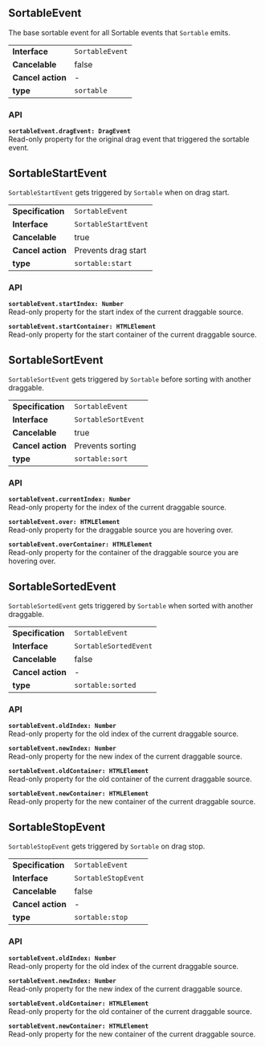 ## SortableEvent

The base sortable event for all Sortable events that `Sortable` emits.

|                   |                 |
| ----------------- | --------------- |
| **Interface**     | `SortableEvent` |
| **Cancelable**    | false           |
| **Cancel action** | -               |
| **type**          | `sortable`      |

### API

**`sortableEvent.dragEvent: DragEvent`**  
Read-only property for the original drag event that triggered the sortable event.

## SortableStartEvent

`SortableStartEvent` gets triggered by `Sortable` when on drag start.

|                   |                      |
| ----------------- | -------------------- |
| **Specification** | `SortableEvent`      |
| **Interface**     | `SortableStartEvent` |
| **Cancelable**    | true                 |
| **Cancel action** | Prevents drag start  |
| **type**          | `sortable:start`     |

### API

**`sortableEvent.startIndex: Number`**  
Read-only property for the start index of the current draggable source.

**`sortableEvent.startContainer: HTMLElement`**  
Read-only property for the start container of the current draggable source.

## SortableSortEvent

`SortableSortEvent` gets triggered by `Sortable` before sorting with another draggable.

|                   |                     |
| ----------------- | ------------------- |
| **Specification** | `SortableEvent`     |
| **Interface**     | `SortableSortEvent` |
| **Cancelable**    | true                |
| **Cancel action** | Prevents sorting    |
| **type**          | `sortable:sort`     |

### API

**`sortableEvent.currentIndex: Number`**  
Read-only property for the index of the current draggable source.

**`sortableEvent.over: HTMLElement`**  
Read-only property for the draggable source you are hovering over.

**`sortableEvent.overContainer: HTMLElement`**  
Read-only property for the container of the draggable source you are hovering over.

## SortableSortedEvent

`SortableSortedEvent` gets triggered by `Sortable` when sorted with another draggable.

|                   |                       |
| ----------------- | --------------------- |
| **Specification** | `SortableEvent`       |
| **Interface**     | `SortableSortedEvent` |
| **Cancelable**    | false                 |
| **Cancel action** | -                     |
| **type**          | `sortable:sorted`     |

### API

**`sortableEvent.oldIndex: Number`**  
Read-only property for the old index of the current draggable source.

**`sortableEvent.newIndex: Number`**  
Read-only property for the new index of the current draggable source.

**`sortableEvent.oldContainer: HTMLElement`**  
Read-only property for the old container of the current draggable source.

**`sortableEvent.newContainer: HTMLElement`**  
Read-only property for the new container of the current draggable source.

## SortableStopEvent

`SortableStopEvent` gets triggered by `Sortable` on drag stop.

|                   |                     |
| ----------------- | ------------------- |
| **Specification** | `SortableEvent`     |
| **Interface**     | `SortableStopEvent` |
| **Cancelable**    | false               |
| **Cancel action** | -                   |
| **type**          | `sortable:stop`     |

### API

**`sortableEvent.oldIndex: Number`**  
Read-only property for the old index of the current draggable source.

**`sortableEvent.newIndex: Number`**  
Read-only property for the new index of the current draggable source.

**`sortableEvent.oldContainer: HTMLElement`**  
Read-only property for the old container of the current draggable source.

**`sortableEvent.newContainer: HTMLElement`**  
Read-only property for the new container of the current draggable source.
